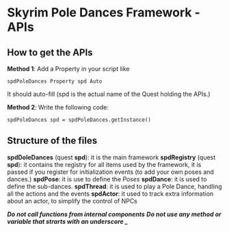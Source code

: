 # Skyrim Pole Dances Framework - APIs

## How to get the APIs

**Method 1**:
Add a Property in your script like
```
spdPoleDances Property spd Auto
```

It should auto-fill (spd is the actual name of the Quest holding the APIs.)


**Method 2**:
Write the following code:
```
spdPoleDances spd = spdPoleDances.getInstance()
```


## Structure of the files

**spdDoleDances** (quest **spd**): it is the main framework
**spdRegistry** (quest **spd**): it contains the registry for all items used by the framework, it is passed if you register for initialization events (to add your own poses and dances.)
**spdPose**: it is use to define the _Poses_
**spdDance**: it is used to define the sub-dances.
**spdThread**: it is used to play a Pole Dance, handling all the actions and the events
**spdActor**: it used to track extra information about an actor, to simplify the control of NPCs

***Do not call functions from internal components***
***Do not use any method or variable that strarts with an underscore \_***
